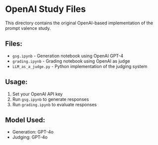 # OpenAI Study Files

This directory contains the original OpenAI-based implementation of the prompt valence study.

## Files:
- `gsg.ipynb` - Generation notebook using OpenAI GPT-4
- `grading.ipynb` - Grading notebook using OpenAI as judge
- `LLM_as_a_judge.py` - Python implementation of the judging system

## Usage:
1. Set your OpenAI API key
2. Run `gsg.ipynb` to generate responses
3. Run `grading.ipynb` to evaluate responses

## Model Used:
- Generation: GPT-4o
- Judging: GPT-4o 